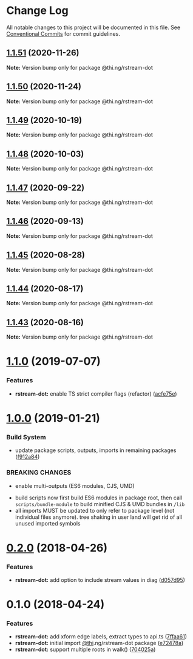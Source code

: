 # Change Log

All notable changes to this project will be documented in this file.
See [Conventional Commits](https://conventionalcommits.org) for commit guidelines.

## [1.1.51](https://github.com/thi-ng/umbrella/compare/@thi.ng/rstream-dot@1.1.50...@thi.ng/rstream-dot@1.1.51) (2020-11-26)

**Note:** Version bump only for package @thi.ng/rstream-dot





## [1.1.50](https://github.com/thi-ng/umbrella/compare/@thi.ng/rstream-dot@1.1.49...@thi.ng/rstream-dot@1.1.50) (2020-11-24)

**Note:** Version bump only for package @thi.ng/rstream-dot





## [1.1.49](https://github.com/thi-ng/umbrella/compare/@thi.ng/rstream-dot@1.1.48...@thi.ng/rstream-dot@1.1.49) (2020-10-19)

**Note:** Version bump only for package @thi.ng/rstream-dot





## [1.1.48](https://github.com/thi-ng/umbrella/compare/@thi.ng/rstream-dot@1.1.47...@thi.ng/rstream-dot@1.1.48) (2020-10-03)

**Note:** Version bump only for package @thi.ng/rstream-dot





## [1.1.47](https://github.com/thi-ng/umbrella/compare/@thi.ng/rstream-dot@1.1.46...@thi.ng/rstream-dot@1.1.47) (2020-09-22)

**Note:** Version bump only for package @thi.ng/rstream-dot





## [1.1.46](https://github.com/thi-ng/umbrella/compare/@thi.ng/rstream-dot@1.1.45...@thi.ng/rstream-dot@1.1.46) (2020-09-13)

**Note:** Version bump only for package @thi.ng/rstream-dot





## [1.1.45](https://github.com/thi-ng/umbrella/compare/@thi.ng/rstream-dot@1.1.44...@thi.ng/rstream-dot@1.1.45) (2020-08-28)

**Note:** Version bump only for package @thi.ng/rstream-dot





## [1.1.44](https://github.com/thi-ng/umbrella/compare/@thi.ng/rstream-dot@1.1.43...@thi.ng/rstream-dot@1.1.44) (2020-08-17)

**Note:** Version bump only for package @thi.ng/rstream-dot





## [1.1.43](https://github.com/thi-ng/umbrella/compare/@thi.ng/rstream-dot@1.1.42...@thi.ng/rstream-dot@1.1.43) (2020-08-16)

**Note:** Version bump only for package @thi.ng/rstream-dot





# [1.1.0](https://github.com/thi-ng/umbrella/compare/@thi.ng/rstream-dot@1.0.26...@thi.ng/rstream-dot@1.1.0) (2019-07-07)

### Features

* **rstream-dot:** enable TS strict compiler flags (refactor) ([acfe75e](https://github.com/thi-ng/umbrella/commit/acfe75e))

# [1.0.0](https://github.com/thi-ng/umbrella/compare/@thi.ng/rstream-dot@0.2.64...@thi.ng/rstream-dot@1.0.0) (2019-01-21)

### Build System

* update package scripts, outputs, imports in remaining packages ([f912a84](https://github.com/thi-ng/umbrella/commit/f912a84))

### BREAKING CHANGES

* enable multi-outputs (ES6 modules, CJS, UMD)

- build scripts now first build ES6 modules in package root, then call
  `scripts/bundle-module` to build minified CJS & UMD bundles in `/lib`
- all imports MUST be updated to only refer to package level
  (not individual files anymore). tree shaking in user land will get rid of
  all unused imported symbols

<a name="0.2.0"></a>
# [0.2.0](https://github.com/thi-ng/umbrella/compare/@thi.ng/rstream-dot@0.1.2...@thi.ng/rstream-dot@0.2.0) (2018-04-26)

### Features

* **rstream-dot:** add option to include stream values in diag ([d057d95](https://github.com/thi-ng/umbrella/commit/d057d95))

<a name="0.1.0"></a>
# 0.1.0 (2018-04-24)

### Features

* **rstream-dot:** add xform edge labels, extract types to api.ts ([7ffaa61](https://github.com/thi-ng/umbrella/commit/7ffaa61))
* **rstream-dot:** initial import [@thi](https://github.com/thi).ng/rstream-dot package ([e72478a](https://github.com/thi-ng/umbrella/commit/e72478a))
* **rstream-dot:** support multiple roots in walk() ([704025a](https://github.com/thi-ng/umbrella/commit/704025a))
